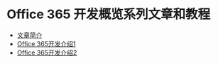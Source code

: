 # Office 365 开发概览系列文章和教程

* [文章简介](README.md)
* [Office 365开发介绍1](docs/office365dev-overview-1.md)
* [Office 365开发介绍2](docs/office365dev-overview-2.md)


